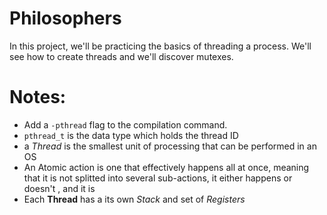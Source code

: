 # Philosophers
In this project, we'll be practicing the basics of threading a process. We'll see how to create threads and we'll discover mutexes.

# Notes:
- Add a `-pthread` flag to the compilation command.
- `pthread_t` is the data type which holds the thread ID
- a _Thread_ is the smallest unit of processing that can be performed in an OS
- An Atomic action is one that effectively happens all at once, meaning that it is not splitted into several sub-actions, it either happens or doesn't , and it is 
- Each **Thread** has a its own _Stack_ and set of _Registers_